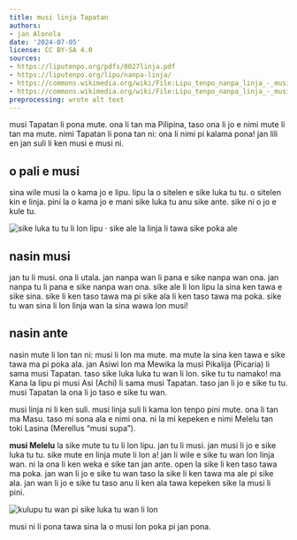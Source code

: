 ```yaml
---
title: musi linja Tapatan
authors:
- jan Alonola
date: '2024-07-05'
license: CC BY-SA 4.0
sources:
- https://liputenpo.org/pdfs/0027linja.pdf
- https://liputenpo.org/lipu/nanpa-linja/
- https://commons.wikimedia.org/wiki/File:Lipu_tenpo_nanpa_linja_-_musi_linja_Tapatan_01.png
- https://commons.wikimedia.org/wiki/File:Lipu_tenpo_nanpa_linja_-_musi_linja_Tapatan_02.png
preprocessing: wrote alt text
---
```


musi Tapatan li pona mute. ona li tan ma Pilipina, taso ona li jo e nimi mute li tan ma mute. nimi Tapatan li pona tan ni: ona li nimi pi kalama pona! jan lili en jan suli li ken musi e musi ni.

## o pali e musi

sina wile musi la o kama jo e lipu. lipu la o sitelen e sike luka tu tu. o sitelen kin e linja. pini la o kama jo e mani sike luka tu anu sike ante. sike ni o jo e kule tu.

![sike luka tu tu li lon lipu · sike ale la linja li tawa sike poka ale](https://upload.wikimedia.org/wikipedia/commons/3/34/Lipu_tenpo_nanpa_linja_-_musi_linja_Tapatan_01.png)

## nasin musi

jan tu li musi. ona li utala. jan nanpa wan li pana e sike nanpa wan ona. jan nanpa tu li pana e sike nanpa wan ona. sike ale li lon lipu la sina ken tawa e sike sina. sike li ken taso tawa ma pi sike ala li ken taso tawa ma poka. sike tu wan sina li lon linja wan la sina wawa lon musi!

## nasin ante

nasin mute li lon tan ni: musi li lon ma mute. ma mute la sina ken tawa e sike tawa ma pi poka ala. jan Asiwi lon ma Mewika la musi Pikalija (Picaria) li sama musi Tapatan. taso sike luka luka tu wan li lon. sike tu tu namako! ma Kana la lipu pi musi Asi (Achi) li sama musi Tapatan. taso jan li jo e sike tu tu. musi Tapatan la ona li jo taso e sike tu wan.

musi linja ni li ken suli. musi linja suli li kama lon tenpo pini mute. ona li tan ma Masu. taso mi sona ala e nimi ona. ni la mi kepeken e nimi Melelu tan toki Lasina (Merellus “musi supa”).

**musi Melelu** la sike mute tu tu li lon lipu. jan tu li musi. jan musi li jo e sike luka tu tu. sike mute en linja mute li lon a! jan li wile e sike tu wan lon linja wan. ni la ona li ken weka e sike tan jan ante. open la sike li ken taso tawa ma poka. jan wan li jo e sike tu wan taso la sike li ken tawa ma ale pi sike ala. jan wan li jo e sike tu taso anu li ken ala tawa kepeken sike la musi li pini.

![kulupu tu wan pi sike luka tu wan li lon](https://upload.wikimedia.org/wikipedia/commons/8/89/Lipu_tenpo_nanpa_linja_-_musi_linja_Tapatan_02.png)

musi ni li pona tawa sina la o musi lon poka pi jan pona.